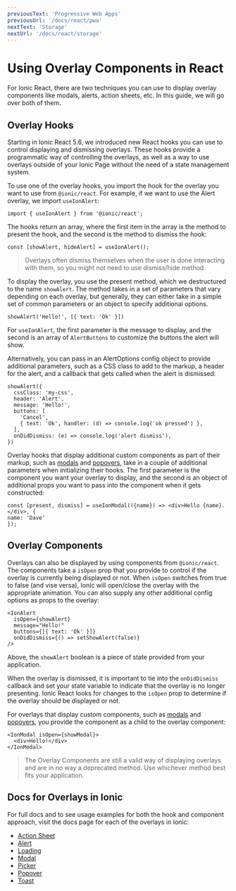 ```yaml
---
previousText: 'Progressive Web Apps'
previousUrl: '/docs/react/pwa'
nextText: 'Storage'
nextUrl: '/docs/react/storage'
---
```


# Using Overlay Components in React

For Ionic React, there are two techniques you can use to display overlay components like modals, alerts, action sheets, etc. In this guide, we will go over both of them.

## Overlay Hooks

Starting in Ionic React 5.6, we introduced new React hooks you can use to control displaying and dismissing overlays. These hooks provide a programmatic way of controlling the overlays, as well as a way to use overlays outside of your Ionic Page without the need of a state management system.

To use one of the overlay hooks, you import the hook for the overlay you want to use from `@ionic/react`. For example, if we want to use the Alert overlay, we import `useIonAlert`:

```tsx
import { useIonAlert } from '@ionic/react';
```

The hooks return an array, where the first item in the array is the method to present the hook, and the second is the method to dismiss the hook:

```tsx
const [showAlert, hideAlert] = useIonAlert();
```

> Overlays often dismiss themselves when the user is done interacting with them, so you might not need to use dismiss/hide method. 

To display the overlay, you use the present method, which we destructured to the name `showAlert`. The method takes in a set of parameters that vary depending on each overlay, but generally, they can either take in a simple set of common parameters or an object to specify additional options.

```tsx
showAlert('Hello!', [{ text: 'Ok' }])
```

For `useIonAlert`, the first parameter is the message to display, and the second is an array of `AlertButtons` to customize the buttons the alert will show.

Alternatively, you can pass in an AlertOptions config object to provide additional parameters, such as a CSS class to add to the markup, a header for the alert, and a callback that gets called when the alert is dismissed:

```tsx
showAlert({
  cssClass: 'my-css',
  header: 'Alert',
  message: 'Hello!',
  buttons: [
    'Cancel',
    { text: 'Ok', handler: (d) => console.log('ok pressed') },
  ],
  onDidDismiss: (e) => console.log('alert dismiss'),
})
```

Overlay hooks that display additional custom components as part of their markup, such as [modals](https://ionicframework.com/docs/api/modal) and [popovers](https://ionicframework.com/docs/api/popover), take in a couple of additional parameters when initializing their hooks. The first parameter is the component you want your overlay to display, and the second is an object of additional props you want to pass into the component when it gets constructed:

```tsx
const [present, dismiss] = useIonModal(({name}) => <div>Hello {name}.</div>, {
name: 'Dave'
});
```

## Overlay Components

Overlays can also be displayed by using components from `@ionic/react`. The components take a `isOpen` prop that you provide to control if the overlay is currently being displayed or not. When  `isOpen` switches from true to false (and vise versa), Ionic will open/close the overlay with the appropriate animation. You can also supply any other additional config options as props to the overlay:

```tsx
<IonAlert
  isOpen={showAlert}
  message="Hello!"
  buttons={[{ text: 'Ok' }]}
  onDidDismiss={() => setShowAlert(false)}
/>
```

Above, the `showAlert` boolean is a piece of state provided from your application. 

When the overlay is dismissed, it is important to tie into the  `onDidDismiss` callback and set your state variable to indicate that the overlay is no longer presenting. Ionic React looks for changes to the `isOpen` prop to determine if the overlay should be displayed or not.

For overlays that display custom components, such as [modals](https://ionicframework.com/docs/api/modal) and [popovers](https://ionicframework.com/docs/api/popover), you provide the component as a child to the overlay component:

```tsx
<IonModal isOpen={showModal}>
  <div>Hello!</div>
</IonModal>
```

> The Overlay Components are still a valid way of displaying overlays and are in no way a deprecated method. Use whichever method best fits your application.

## Docs for Overlays in Ionic

For full docs and to see usage examples for both the hook and component approach, visit the docs page for each of the overlays in Ionic:

- [Action Sheet](https://ionicframework.com/docs/api/action-sheet)
- [Alert](https://ionicframework.com/docs/api/modal#usage)
- [Loading](https://ionicframework.com/docs/api/loading)
- [Modal](https://ionicframework.com/docs/api/modal)
- [Picker](https://ionicframework.com/docs/api/picker)
- [Popover](https://ionicframework.com/docs/api/popover)
- [Toast](https://ionicframework.com/docs/api/toast)